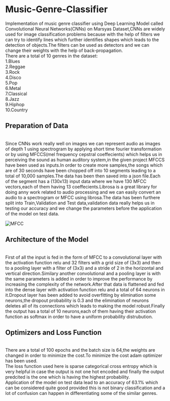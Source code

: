 # Music-Genre-Classifier </br>
Implementation of music genre classifier using Deep Learning Model called Convolutional Neural Networks(CNNs) on Marsyas Dataset,CNNs are widely used for image classification problems because with the help of filters we can try to identify lines which further identifies shapes which leads to the detection of objects.The filters can be used as detectors and we can change their weights with the help of back-propagation.</br>
There are a total of 10 genres in the dataset:</br>
1.Blues</br>
2.Reggae</br>
3.Rock</br>
4.Disco</br>
5.Pop</br>
6.Metal</br>
7.Classical</br>
8.Jazz</br>
9.Hiphop</br>
10.Country</br>

## Preparation of Data
</br>
Since CNNs work really well on images we can represent audio as  images of depth 1 using spectrogram by applying short time fourier transformation or by using MFCCS(mel frequency cepstral coeffecients) which helps us in perceiving the sound as human auditory system,in the given project MFCCS have been used as inputs.In order to create more samples,the songs which are of 30 seconds have been chopped off into 10 segments leading to a total of 10,000 samples.The data has been then saved into a json file.Each of the segment has a  (130x13)  input data  where we have 130 MFCC vectors,each of them having 13 coeffecients.Librosa is a great library for doing anny work related to audio processing and we can easily convert an audio to a spectrogram or MFCC using librosa.The data has been furthere split into Train,Validation and Test data,validation data really helps us in testing our accuracy and we change the parameters before the application of the model on test data.


![MFCC](https://user-images.githubusercontent.com/44138895/87200956-46f1b380-c31b-11ea-9ce6-f7cbaf4b12a8.png)


## Architecture of the Model
</br>
First of all the input is fed in the form of MFCC to a convolutional layer with the activation function relu and 32 filters with a grid size of (3x3) and then to a pooling layer with a filter of (3x3) and a stride of 2 in the horizontal and vertical direction.Similary  another convolutional and a pooling layer is  with the same parameters is added  in order to improve the performance by increasing the complexity of the network.After that data is flattened and fed into the dense layer with activation function relu and a total of 64 neurons in it.Dropout layer has been added to avoid overfitting by elimination some neurons,the dropout probability is 0.3 and the elimination of neurons deletes all of its connections which leads to making the model robust.Finally the output has a total of 10 neurons,each of them having their activation function as softmax in order to have a uniform probability distrubution.</br>

## Optimizers and Loss Function
</br>
There are a total of 100 epochs and the batch size is 64,the weights are changed in order to minimize the cost.To minimize the cost adam optimizer has been used.</br>
The loss function used here is sparse categorical cross entropy which is very helpful in case the output is not one hot encoded and finally the output predcited is the one which is having the highest probability.</br>
Application of the model on test data lead to an accuracy of 63.1% which can be considered quite good provided this is not binary classification and a lot of confusion can happen in differentiating some of the similar genres.
